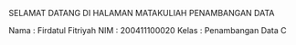 SELAMAT DATANG DI HALAMAN MATAKULIAH PENAMBANGAN DATA

Nama  : Firdatul Fitriyah
NIM   : 200411100020
Kelas : Penambangan Data C
